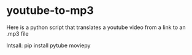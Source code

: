 # youtube-to-mp3
Here is a python script that translates a youtube video from a link to an .mp3 file

Intsall:
pip install pytube moviepy
